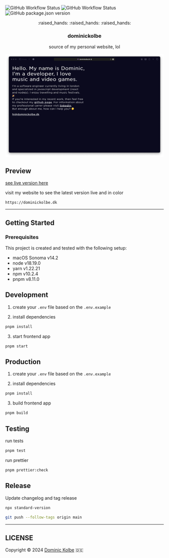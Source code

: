 ![GitHub Workflow Status](https://img.shields.io/github/actions/workflow/status/dominickolbe/dominickolbe/integration.yml?label=integration&style=for-the-badge)
![GitHub Workflow Status](https://img.shields.io/github/actions/workflow/status/dominickolbe/dominickolbe/release.yml?label=release&style=for-the-badge)
![GitHub package.json version](https://img.shields.io/github/package-json/v/dominickolbe/dominickolbe?style=for-the-badge)

<p align="center">
  <p align="center">:raised_hands: :raised_hands: :raised_hands:</p>
  <h3 align="center">dominickolbe</h3>
  <p align="center">source of my personal website, lol<p>
</p>

![Preview](https://github.com/dominickolbe/dominickolbe/blob/main/preview.png?raw=true "dominickolbe.dk")

## Preview

[see live version here](https://dominickolbe.dk)

visit my website to see the latest version live and in color

```http
https://dominickolbe.dk
```

---

## Getting Started

### Prerequisites

This project is created and tested with the following setup:

- macOS Sonoma v14.2
- node v18.19.0
- yarn v1.22.21
- npm v10.2.4
- pnpm v8.11.0

## Development

1. create your `.env` file based on the `.env.example`

2. install dependencies

```bash
pnpm install
```

3. start frontend app

```bash
pnpm start
```

## Production

1. create your `.env` file based on the `.env.example`

2. install dependencies

```bash
pnpm install
```

3. build frontend app

```bash
pnpm build
```

## Testing

run tests

```bash
pnpm test
```

run prettier

```bash
pnpm prettier:check
```

## Release

Update changelog and tag release

```bash
npx standard-version
```

```bash
git push --follow-tags origin main
```

---

## LICENSE

Copyright © 2024 [Dominic Kolbe](https://dominickolbe.dk) :de:

